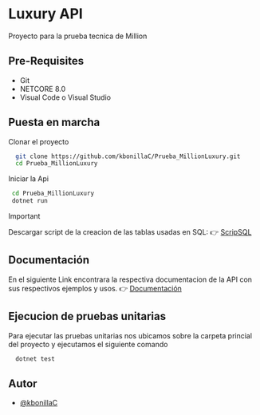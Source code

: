 
# Luxury API

Proyecto para la prueba tecnica de Million




## Pre-Requisites

- Git
- NETCORE 8.0
- Visual Code o Visual Studio



## Puesta en marcha

Clonar el proyecto

```bash
  git clone https://github.com/kbonillaC/Prueba_MillionLuxury.git
  cd Prueba_MillionLuxury
```

Iniciar la Api
```bash
 cd Prueba_MillionLuxury
 dotnet run
```
> [!IMPORTANT]
Descargar script de la creacion de las tablas usadas en SQL: 👉
[ScripSQL](https://we.tl/t-O8X6Ca1Rm1)


## Documentación
En el siguiente Link encontrara la respectiva documentacion de la API con sus respectivos ejemplos y usos. 👉
[Documentación](https://documenter.getpostman.com/view/18526656/2sAXqs62Ev#intro)


## Ejecucion de pruebas unitarias

Para ejecutar las pruebas unitarias nos ubicamos sobre la carpeta princial del proyecto y ejecutamos el siguiente comando

```bash
  dotnet test
```


## Autor

- [@kbonillaC](https://github.com/kbonillaC)

